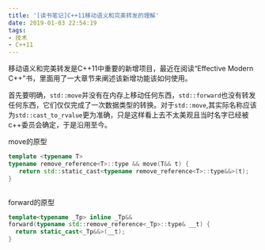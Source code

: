 ```yaml
---
title: '[读书笔记]C++11移动语义和完美转发的理解'
date: 2019-01-03 22:54:19
tags:
- 技术
- C++11
---
```


  移动语义和完美转发是C++11中重要的新增项目，最近在阅读“Effective Modern C++”书，里面用了一大章节来阐述该新增功能该如何使用。

<!-- more -->

首先要明确，`std::move`并没有在内存上移动任何东西，`std::forward`也没有转发任何东西，它们仅仅完成了一次数据类型的转换。对于`std::move`,其实际名称应该为`std::cast_to_rvalue`更为准确，只是这样看上去不太美观且当时名字已经被c++委员会确定，于是沿用至今。

move的原型

```cpp
template <typename T>
typename remove_reference<T>::type && move(T&& t) {
   return std::static_cast<typename remove_reference<T>::type&&>(t);
}
 
```

forward的原型

```cpp
template<typename _Tp> inline _Tp&&
forward(typename std::remove_reference<_Tp>::type& __t) { 
  return static_cast<_Tp&&>(__t); 
}
```